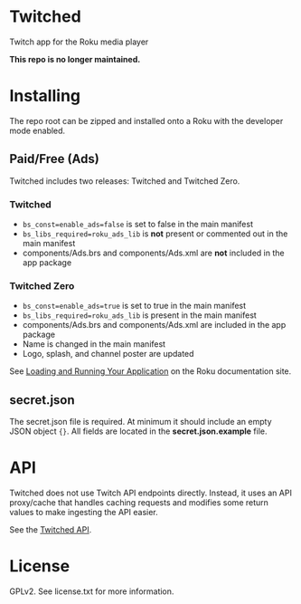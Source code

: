 # Twitched

Twitch app for the Roku media player

**This repo is no longer maintained.**

# Installing

The repo root can be zipped and installed onto a Roku with the developer
 mode enabled.
 
## Paid/Free (Ads)

Twitched includes two releases: Twitched and Twitched Zero.

### Twitched

- `bs_const=enable_ads=false` is set to false in the main manifest
- `bs_libs_required=roku_ads_lib` is **not** present or commented out in the main manifest
- components/Ads.brs and components/Ads.xml are **not** included in the
    app package

### Twitched Zero

- `bs_const=enable_ads=true` is set to true in the main manifest
- `bs_libs_required=roku_ads_lib` is present in the main manifest
- components/Ads.brs and components/Ads.xml are included in the app package
- Name is changed in the main manifest
- Logo, splash, and channel poster are updated

See [Loading and Running Your Application] on the Roku documentation site.

## secret.json

The secret.json file is required. At minimum it should include an empty JSON
 object `{}`. All fields are located in the **secret.json.example** file.
 
# API

Twitched does not use Twitch API endpoints directly. Instead, it uses an API
 proxy/cache that handles caching requests and modifies some return values to
 make ingesting the API easier.
 
See the [Twitched API].

# License

GPLv2. See license.txt for more information.



[Loading and Running Your Application]: https://sdkdocs.roku.com/display/sdkdoc/Loading+and+Running+Your+Application
[Twitched API]: https://github.com/FrozenIronSoftware/TwitchedApi
